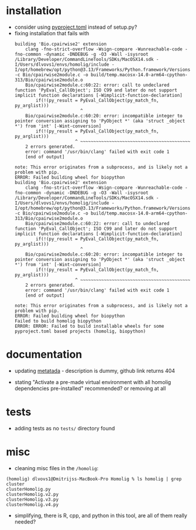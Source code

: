 # installation

- consider using [pyproject.toml](https://packaging.python.org/en/latest/guides/writing-pyproject-toml/) instead of setup.py?
- fixing installation that fails with 
  ```
  building 'Bio.cpairwise2' extension
      clang -fno-strict-overflow -Wsign-compare -Wunreachable-code -fno-common -dynamic -DNDEBUG -g -O3 -Wall -isysroot /Library/Developer/CommandLineTools/SDKs/MacOSX14.sdk -I/Users/dlvovs1/envs/homolig/include -I/opt/homebrew/opt/python@3.13/Frameworks/Python.framework/Versions/3.13/include/python3.13 -c Bio/cpairwise2module.c -o build/temp.macosx-14.0-arm64-cpython-313/Bio/cpairwise2module.o
      Bio/cpairwise2module.c:60:22: error: call to undeclared function 'PyEval_CallObject'; ISO C99 and later do not support implicit function declarations [-Wimplicit-function-declaration]
          if(!(py_result = PyEval_CallObject(py_match_fn, py_arglist)))
                           ^
      Bio/cpairwise2module.c:60:20: error: incompatible integer to pointer conversion assigning to 'PyObject *' (aka 'struct _object *') from 'int' [-Wint-conversion]
          if(!(py_result = PyEval_CallObject(py_match_fn, py_arglist)))
                         ^ ~~~~~~~~~~~~~~~~~~~~~~~~~~~~~~~~~~~~~~~~~~
      2 errors generated.
      error: command '/usr/bin/clang' failed with exit code 1
      [end of output]
  
  note: This error originates from a subprocess, and is likely not a problem with pip.
  ERROR: Failed building wheel for biopython
  building 'Bio.cpairwise2' extension
      clang -fno-strict-overflow -Wsign-compare -Wunreachable-code -fno-common -dynamic -DNDEBUG -g -O3 -Wall -isysroot /Library/Developer/CommandLineTools/SDKs/MacOSX14.sdk -I/Users/dlvovs1/envs/homolig/include -I/opt/homebrew/opt/python@3.13/Frameworks/Python.framework/Versions/3.13/include/python3.13 -c Bio/cpairwise2module.c -o build/temp.macosx-14.0-arm64-cpython-313/Bio/cpairwise2module.o
      Bio/cpairwise2module.c:60:22: error: call to undeclared function 'PyEval_CallObject'; ISO C99 and later do not support implicit function declarations [-Wimplicit-function-declaration]
          if(!(py_result = PyEval_CallObject(py_match_fn, py_arglist)))
                           ^
      Bio/cpairwise2module.c:60:20: error: incompatible integer to pointer conversion assigning to 'PyObject *' (aka 'struct _object *') from 'int' [-Wint-conversion]
          if(!(py_result = PyEval_CallObject(py_match_fn, py_arglist)))
                         ^ ~~~~~~~~~~~~~~~~~~~~~~~~~~~~~~~~~~~~~~~~~~
      2 errors generated.
      error: command '/usr/bin/clang' failed with exit code 1
      [end of output]
  
  note: This error originates from a subprocess, and is likely not a problem with pip.
  ERROR: Failed building wheel for biopython
  Failed to build homolig biopython
  ERROR: ERROR: Failed to build installable wheels for some pyproject.toml based projects (homolig, biopython)
  ```

# documentation

- updating [metatada](https://github.com/FertigLab/Homolig/blob/acc46726d922f11981de9e5944a6c1fd4e54c15d/setup.py#L27) - description is dummy, github link returns 404

- stating "Activate a pre-made virtual environment with all homolig dependencies pre-installed" recommended? or removing at all

# tests

- adding tests as no `tests/` directory found 

# misc
 - cleaning misc files in the `/homolig`:
 ```
 (homolig) dlvovs1@Dmitrijss-MacBook-Pro Homolig % ls homolig | grep cluster
clusterHomolig.py
clusterHomolig.v2.py
clusterHomolig.v3.py
clusterHomolig.v4.py
```
- simplifying, there is R, cpp, and python in this tool, are all of them really needed?